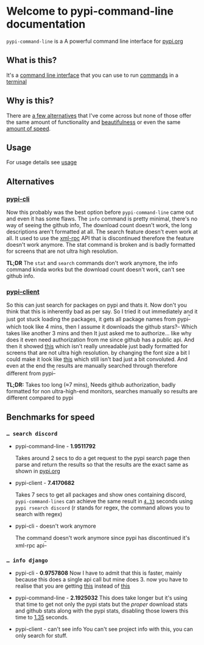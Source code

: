 # Welcome to pypi-command-line documentation

`pypi-command-line` is a A powerful command line interface for [pypi.org](https://pypi.org)

## What is this?

It's a [command line interface](https://en.wikipedia.org/wiki/Command-line_interface "A command-line interface (CLI) processes commands to a computer program in the form of lines of text.") that you can use to run [commands](https://en.wikipedia.org/wiki/Command_(computing) "In computing, a command is a directive to a computer program to perform a specific task.") in a [terminal](https://en.wikipedia.org/wiki/Computer_terminal "The terminal is an interface that allows you to access the command line.")

## Why is this?

There are [a few alternatives](#alternatives) that I've come across but none of those offer the same amount of functionality and [beautifulness](https://www.merriam-webster.com/thesaurus/beautifulness "the qualities in a person or thing that as a whole give pleasure to the senses") or even the same [amount of speed](#benchmarks-for-speed).

## Usage

For usage details see [usage](https://wasi-master.github.io/pypi-command-line/usage)

## Alternatives

### [pypi-cli](https://pypi.org/project/pypi-cli/)

Now this probably was the best option before `pypi-command-line` came out and even it has some flaws. The `info` command is pretty minimal, there's no way of seeing the github info, The download count doesn't work, the long descriptions aren't formatted at all. The search feature doesn't even work at all. It used to use the [xml-rpc](https://en.wikipedia.org/wiki/XML-RPC "XML-RPC is a remote procedure call (RPC) protocol which uses XML to encode its calls and HTTP as a transport mechanism.") API that is discontinued therefore the feature doesn't work anymore. The stat command is broken and is badly formatted for screens that are not ultra high resolution.

**TL;DR** The `stat` and `search` commands don't work anymore, the info command kinda works but the download count doesn't work, can't see github info.

### [pypi-client](https://pypi.org/project/pypi-client/)

So this can just search for packages on pypi and thats it. Now don't you think that this is inherently bad as per say. So I tried it out immediately and it just got stuck loading the packages, it gets all package names from pypi<sup><a title=Reference href="https://github.com/abahdanovich/pypi-client#:~:text=fetches%20all%20package%20names%20from%20pypi">‾</a></sup> which took like 4 mins, then I assume it downloads the github stars?<sup><a title=Reference href="https://github.com/abahdanovich/pypi-client#:~:text=downloads%20github%20stars">‾</a></sup> Which takes like another 3 mins and then It just asked me to authorize… like why does it even need authorization from me since github has a public api. And then it showed [this](https://i.imgur.com/D0VJhmZ.png) which isn't really unreadable just badly formatted for screens that are not ultra high resolution. by changing the font size a bit I could make it look like [this](https://i.imgur.com/usU2AnJ.jpeg) which still isn't bad just a bit convoluted. And even at the end the results are manually searched through therefore different from pypi<sup><a title=Example href="https://i.imgur.com/2AuCKuX.jpg">‾</a></sup>

**TL;DR:**
Takes too long (≈7 mins), Needs github authorization, badly formatted for non ultra-high-end monitors, searches manually so results are different compared to pypi

## Benchmarks for speed

### `… search discord`

- pypi-command-line - **1.9511792**

    Takes around 2 secs to do a get request to the pypi search page then parse and return the results so that the results are the exact same as shown in [pypi.org](https://pypi.org)

- pypi-client - **7.4170682**

    Takes 7 secs to get all packages and show ones containing discord, `pypi-command-lines` can achieve the same result in [`4.33`](# "04.3348642") seconds using `pypi rsearch discord` (r stands for regex, the command allows you to search with regex)

- pypi-cli - doesn't work anymore

    The command doesn't work anymore since pypi has discontinued it's xml-rpc api<sup><a title=Reference href="https://status.python.org/incidents/grk0k7sz6zkp">‾</a></sup>

### `… info django`

- pypi-cli - **0.9757808**
    Now I have to admit that this is faster, mainly because this does a single api call but mine does 3. now you have to realise that you are getting [this](https://i.imgur.com/X7OuPIb.png) instead of [this](https://i.imgur.com/s8aQx09.png)
- pypi-command-line - **2.1925032**
    This does take longer but it's using that time to get not only the pypi stats but the *proper* download stats and github stats along with the pypi stats, disabling those lowers this time to [1.35](# "1.3591562") seconds.

- pypi-client - can't see info
    You can't see project info with this, you can only search for stuff.
